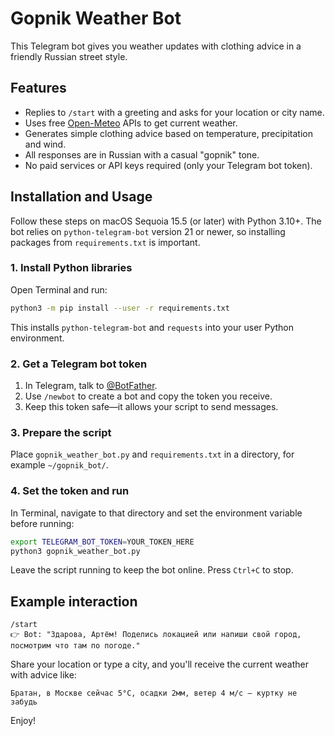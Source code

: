# Gopnik Weather Bot

This Telegram bot gives you weather updates with clothing advice in a friendly Russian street style.

## Features
- Replies to `/start` with a greeting and asks for your location or city name.
- Uses free [Open-Meteo](https://open-meteo.com/) APIs to get current weather.
- Generates simple clothing advice based on temperature, precipitation and wind.
- All responses are in Russian with a casual "gopnik" tone.
- No paid services or API keys required (only your Telegram bot token).

## Installation and Usage

Follow these steps on macOS Sequoia 15.5 (or later) with Python 3.10+.
The bot relies on `python-telegram-bot` version 21 or newer, so installing
packages from `requirements.txt` is important.

### 1. Install Python libraries
Open Terminal and run:
```bash
python3 -m pip install --user -r requirements.txt
```
This installs `python-telegram-bot` and `requests` into your user Python environment.

### 2. Get a Telegram bot token
1. In Telegram, talk to [@BotFather](https://t.me/BotFather).
2. Use `/newbot` to create a bot and copy the token you receive.
3. Keep this token safe—it allows your script to send messages.

### 3. Prepare the script
Place `gopnik_weather_bot.py` and `requirements.txt` in a directory, for example `~/gopnik_bot/`.

### 4. Set the token and run
In Terminal, navigate to that directory and set the environment variable before running:
```bash
export TELEGRAM_BOT_TOKEN=YOUR_TOKEN_HERE
python3 gopnik_weather_bot.py
```
Leave the script running to keep the bot online. Press `Ctrl+C` to stop.

## Example interaction
```
/start
👉 Bot: "Здарова, Артём! Поделись локацией или напиши свой город, посмотрим что там по погоде."
```
Share your location or type a city, and you'll receive the current weather with advice like:
```
Братан, в Москве сейчас 5°C, осадки 2мм, ветер 4 м/с — куртку не забудь
```

Enjoy!
